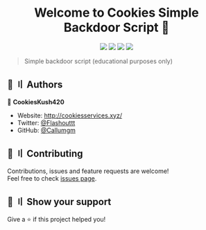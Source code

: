 <h1 align="center">Welcome to Cookies Simple Backdoor Script 👋</h1>

<p align="center">
  <img src="https://img.shields.io/badge/version-1.0.0-blue.svg?cacheSeconds=2592000" >
  <img src="https://img.shields.io/badge/Maintained%3F-yes-green.svg" >
  <img src="https://img.shields.io/github/last-commit/Callumgm/Backdoor">
  <a href="https://twitter.com/Flashouttt" target="_blank">
    <img src="https://img.shields.io/twitter/follow/Flashouttt.svg?style=social">
  </a>
</p>

> Simple backdoor script (educational purposes only)

## 👤 〢 Authors

👤 **CookiesKush420** 

* Website: http://cookiesservices.xyz/
* Twitter: [@Flashouttt](https://twitter.com/Flashouttt)
* GitHub: [@Callumgm](https://github.com/Callumgm)

## 🤝 〢 Contributing

Contributions, issues and feature requests are welcome!<br />Feel free to check [issues page](https://github.com/Callumgm/Backdoor/issues). 

## 🌟 〢 Show your support

Give a ⭐️ if this project helped you!
